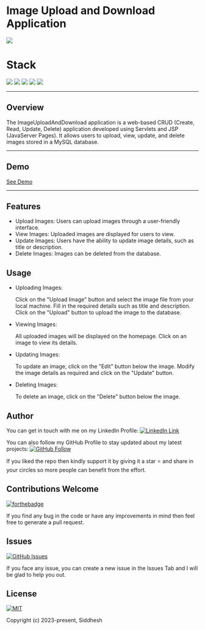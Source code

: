# Image Upload and Download Application

![](https://img.shields.io/badge/build-success-brightgreen.svg)

# Stack

![](https://img.shields.io/badge/java-✓-blue.svg)
![](https://img.shields.io/badge/servlet-✓-blue.svg)
![](https://img.shields.io/badge/jsp-✓-blue.svg)
![](https://img.shields.io/badge/tomcat-✓-blue.svg)
![](https://img.shields.io/badge/mysql-✓-blue.svg)

---

## Overview

The ImageUploadAndDownload application is a web-based CRUD (Create, Read, Update, Delete) application developed using Servlets and JSP (JavaServer Pages). It allows users to upload, view, update, and delete images stored in a MySQL database.

---

## Demo

[See Demo](https://youtu.be/yIH4IXARvvc?si=1QzGSPL8DXP6HnOC)

---

## Features

- Upload Images: Users can upload images through a user-friendly interface.
- View Images: Uploaded images are displayed for users to view.
- Update Images: Users have the ability to update image details, such as title or description.
- Delete Images: Images can be deleted from the database.

## Usage

- Uploading Images:

  Click on the "Upload Image" button and select the image file from your local machine.
  Fill in the required details such as title and description.
  Click on the "Upload" button to upload the image to the database.

- Viewing Images:

  All uploaded images will be displayed on the homepage.
  Click on an image to view its details.

- Updating Images:

  To update an image, click on the "Edit" button below the image.
  Modify the image details as required and click on the "Update" button.

- Deleting Images:

  To delete an image, click on the "Delete" button below the image.

## Author

You can get in touch with me on my LinkedIn Profile: [![LinkedIn Link](https://img.shields.io/badge/Connect-siddhesh-blue.svg?logo=linkedin&longCache=true&style=social&label=Follow)](https://www.linkedin.com/in/siddheshpawar22)

You can also follow my GitHub Profile to stay updated about my latest projects: [![GitHub Follow](https://img.shields.io/badge/Connect-siddhesh-blue.svg?logo=Github&longCache=true&style=social&label=Follow)](https://github.com/Siddpawar9222/)

If you liked the repo then kindly support it by giving it a star ⭐ and share in your circles so more people can benefit from the effort.

## Contributions Welcome

[![forthebadge](https://forthebadge.com/images/badges/built-with-love.svg)](#)

If you find any bug in the code or have any improvements in mind then feel free to generate a pull request.

## Issues

[![GitHub Issues](https://img.shields.io/github/issues/Siddpawar9222/ImageUploadAndDownload.svg?style=flat&label=Issues&maxAge=2592000)](https://github.com/Siddpawar9222/ImageUploadAndDownload/issues)

If you face any issue, you can create a new issue in the Issues Tab and I will be glad to help you out.

## License

[![MIT](https://img.shields.io/cocoapods/l/AFNetworking.svg?style=style&label=License&maxAge=2592000)](../master/LICENSE)

Copyright (c) 2023-present, Siddhesh
